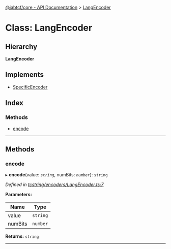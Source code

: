 [@iabtcf/core - API Documentation](../README.md) > [LangEncoder](../classes/langencoder.md)

# Class: LangEncoder

## Hierarchy

**LangEncoder**

## Implements

* [SpecificEncoder](../interfaces/specificencoder.md)

## Index

### Methods

* [encode](langencoder.md#encode)

---

## Methods

<a id="encode"></a>

###  encode

▸ **encode**(value: *`string`*, numBits: *`number`*): `string`

*Defined in [tcstring/encoders/LangEncoder.ts:7](https://github.com/chrispaterson/iabtcf-es/blob/9d52060/modules/core/src/tcstring/encoders/LangEncoder.ts#L7)*

**Parameters:**

| Name | Type |
| ------ | ------ |
| value | `string` |
| numBits | `number` |

**Returns:** `string`

___

